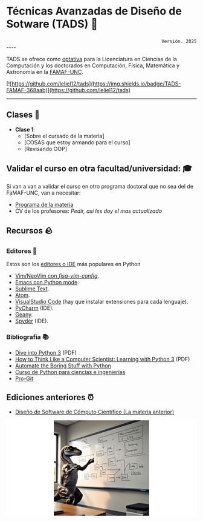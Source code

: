 # Técnicas Avanzadas de Diseño de Sotware (TADS) 🦖

<div style="text-align: right;">
<code>Versión. 2025</code>
</div>
----

TADS se ofrece como [optativa](https://digesto.unc.edu.ar/handle/123456789/559517) para la Licenciatura en Ciencias de la Computación y los doctorados en Computación, Física, Matemática y Astronomía en la [FAMAF-UNC](https://famaf.unc.edu.ar/).

[![https://github.com/leliel12/tads](https://img.shields.io/badge/TADS-FAMAF-368aab)](https://github.com/leliel12/tads)

----

## Clases 🏫

- **Clase 1**:
    - [Sobre el cursado de la materia]
    - [COSAS que estoy armando para el curso]
    - [Revisando OOP]





## Validar el curso en otra facultad/universidad: 🎓

Si van a van a validar el curso en otro programa doctoral que no sea del de FaMAF-UNC, van a necesitar:

- [Programa de la materia](https://drive.google.com/file/d/1JLrDJTSMfL6HJ47lxg3HGjnRtR7g-qPm/view)
- CV de los profesores: *Pedir, así les doy el mas actualizado*

## Recursos 🪨

### Editores 📝

Estos son los [editores o IDE](https://realpython.com/lessons/ides-vs-code-editors/) más populares en Python

- [Vim/NeoVim con *fisa-vim-config*](https://vim.fisadev.com/).
- [Emacs con Python mode](https://www.emacswiki.org/emacs/PythonProgrammingInEmacs).
- [Sublime Text](https://www.sublimetext.com/).
- [Atom](https://atom.io/).
- [VisualStudio Code](https://code.visualstudio.com/) (hay que instalar extensiones para cada lenguaje).
- [PyCharm](https://www.jetbrains.com/pycharm/) (IDE).
- [Geany](https://www.geany.org/).
- [Spyder](https://www.spyder-ide.org/) (IDE).


### Bibliografía 📚

- [Dive into Python 3](http://histo.ucsf.edu/BMS270/diveintopython3-r802.pdf) (PDF)
- [How to Think Like a Computer Scientist: Learning with Python 3](https://www.ict.ru.ac.za/Resources/cspw/thinkcspy3/thinkcspy3.pdf) (PDF)
- [Automate the Boring Stuff with Python](https://automatetheboringstuff.com/)
- [Curso de Python para ciencias e ingenierías](https://github.com/mgaitan/curso-python-cientifico)
- [Pro-Git](https://git-scm.com/book/es/v2)

## Ediciones anteriores ⏰

- [Diseño de Software de Cómputo Científico (La materia anterior)](https://github.com/leliel12/diseno_sci_sfw/tree/)


![banner](banner.png)
